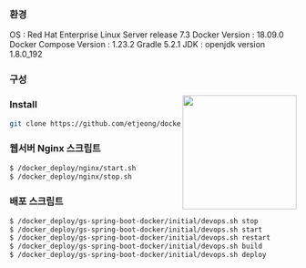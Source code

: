### 환경
OS : Red Hat Enterprise Linux Server release 7.3
Docker Version : 18.09.0
Docker Compose Version : 1.23.2
Gradle 5.2.1
JDK : openjdk version 1.8.0_192

### 구성
<img src="https://user-images.githubusercontent.com/10379601/29446482-04f7036a-841f-11e7-9872-91d1fc2ea683.png" height="200" align="right">

### Install
```bash
git clone https://github.com/etjeong/docker_deploy.git
```


### 웹서버 Nginx 스크립트
```bash
$ /docker_deploy/nginx/start.sh
$ /docker_deploy/nginx/stop.sh
```

### 배포 스크립트
```bash
$ /docker_deploy/gs-spring-boot-docker/initial/devops.sh stop
$ /docker_deploy/gs-spring-boot-docker/initial/devops.sh start
$ /docker_deploy/gs-spring-boot-docker/initial/devops.sh restart
$ /docker_deploy/gs-spring-boot-docker/initial/devops.sh build
$ /docker_deploy/gs-spring-boot-docker/initial/devops.sh deploy
```
